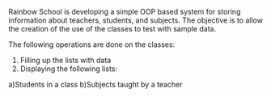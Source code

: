 Rainbow School is developing a simple OOP based system for storing information about teachers, students, and subjects. 
The objective is to allow the creation of the use of the classes to test with sample data.

The following operations are done on the classes:

1. Filling up the lists with data
2. Displaying the following lists:

a)Students in a class
b)Subjects taught by a teacher

